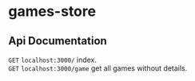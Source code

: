 # games-store

## Api Documentation

```GET``` ```localhost:3000/``` index. <br>
```GET``` ```localhost:3000/game``` get all games without details.
